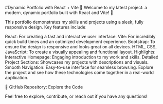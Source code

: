 
#Dynamic Portfolio with React + Vite
🚀 Welcome to my latest project: a modern, dynamic portfolio built with React and Vite! 🌟

This portfolio demonstrates my skills and projects using a sleek, fully responsive design. Key features include:

React: For creating a fast and interactive user interface.
Vite: For incredibly quick build times and an optimized development experience.
Bootstrap: To ensure the design is responsive and looks great on all devices.
HTML, CSS, JavaScript: To create a visually appealing and functional layout.
Highlights:
Interactive Homepage: Engaging introduction to my work and skills.
Detailed Project Sections: Showcases my projects with descriptions and visuals.
Smooth Navigation: Easy-to-use interface for seamless browsing.
Explore the project and see how these technologies come together in a real-world application.

🔗 GitHub Repository: Explore the Code

Feel free to explore, contribute, or reach out if you have any questions!

